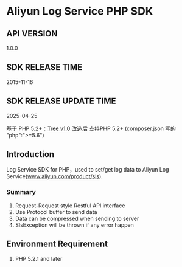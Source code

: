 ﻿# Aliyun Log Service PHP SDK

## API VERSION

1.0.0

## SDK RELEASE TIME

2015-11-16

## SDK RELEASE UPDATE TIME

2025-04-25

基于 PHP 5.2+：[Tree v1.0](https://github.com/aliyun/aliyun-log-php-sdk/tree/v1.0)
改造后 支持PHP 5.2+   (composer.json 写的 "php":">=5.6")

## Introduction

Log Service SDK for PHP，used to set/get log data to Aliyun Log Service(www.aliyun.com/product/sls).


### Summary

1. Request-Request style Restful API interface
2. Use Protocol buffer to send data 
3. Data can be compressed when sending to server
4. SlsException will be thrown if any error happen


## Environment Requirement

1. PHP 5.2.1 and later

